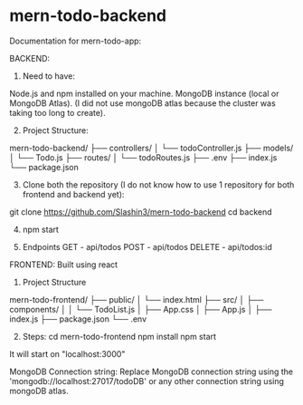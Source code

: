 # mern-todo-backend

Documentation for mern-todo-app:

BACKEND:

1. Need to have:
   
  Node.js and npm installed on your machine.
  MongoDB instance (local or MongoDB Atlas). (I did not use mongoDB atlas because the cluster was taking too long to create).

2. Project Structure:

  mern-todo-backend/
  ├── controllers/
  │   └── todoController.js
  ├── models/
  │   └── Todo.js
  ├── routes/
  │   └── todoRoutes.js
  ├── .env
  ├── index.js
  └── package.json

3. Clone both the repository (I do not know how to use 1 repository for both frontend and backend yet):

  git clone https://github.com/Slashin3/mern-todo-backend
  cd backend

4. npm start

5. Endpoints
GET - api/todos
POST - api/todos
DELETE - api/todos:id

FRONTEND:
Built using react

1. Project Structure

  mern-todo-frontend/
  ├── public/
  │   └── index.html
  ├── src/
  │   ├── components/
  │   │   └── TodoList.js
  │   ├── App.css
  │   ├── App.js
  │   ├── index.js
  ├── package.json
  └── .env

2. Steps:
  cd mern-todo-frontend
  npm install
  npm start

It will start on "localhost:3000"

MongoDB Connection string:
Replace MongoDB connection string using the 'mongodb://localhost:27017/todoDB' or any other connection string using mongoDB atlas.
